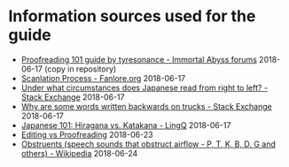 # Information sources used for the guide

* [Proofreading 101 guide by tyresonance - Immortal Abyss forums](Immortalabyss-Proofreading%20101.md) 2018-06-17  (copy in repository)
* [Scanlation Process - Fanlore.org](https://fanlore.org/wiki/Scanlation_Process) 2018-06-17
* [Under what circumstances does Japanese read from right to left? - Stack Exchange](https://japanese.stackexchange.com/q/13076) 2018-06-17
* [Why are some words written backwards on trucks - Stack Exchange](https://japanese.stackexchange.com/q/3614) 2018-06-17
* [Japanese 101: Hiragana vs. Katakana - LingQ](https://www.lingq.com/blog/2017/08/10/japanese-101-hiragana-vs-katakana/) 2018-06-17
* [Editing vs Proofreading](https://experteditor.com.au/editing-vs-proofreading/) 2018-06-23
* [Obstruents (speech sounds that obstruct airflow - P, T, K, B, D, G and others) - Wikipedia](https://en.wikipedia.org/wiki/Obstruent) 2018-06-24